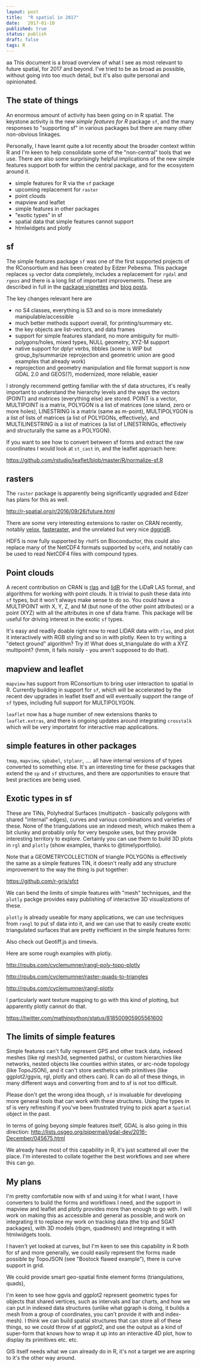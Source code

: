 ```yaml
---
layout: post
title:  "R spatial in 2017"
date:   2017-01-10
published: true
status: publish
draft: false
tags: R 
---
```

 
 aa
This document is a broad overview of what I see as most relevant to future spatial, for 2017 and beyond. I've tried to be as broad as possible, without going into too much detail, but it's also quite personal and opinionated. 
 
## The state of things
 
An enormous amount of activity has been going on in R spatial. The keystone activity is the new *simple features for R* package `sf`, and the many responses to "supporting sf" in various packages but there are many other non-obvious linkages. 
 
Personally, I have learnt quite a lot recently about the broader context within R and I'm keen to help consolidate some of the "non-central" tools that we use. There are also some surprisingly helpful implications of the new simple features support both for within the central package, and for the ecosystem around it. 
 
* simple features for R via the `sf` package
* upcoming replacement for `raster`
* point clouds
* mapview and leaflet
* simple features in other packages
* "exotic types" in sf
* spatial data that simple features cannot support
* htmlwidgets and plotly
 
## sf
 
The simple features package `sf` was one of the first supported projects of the RConsortium and has been 
created by Edzer Pebesma. This package replaces `sp` vector data completely, includes a replacement for `rgdal` and `rgeos` and there  is a long list of important improvements. These are described in full in the [package vignettes](https://CRAN.r-project.org/package=sf) and [blog posts](http://r-spatial.org/). 
 
The key changes relevant here are
 
* no S4 classes, everything is S3 and so is more immediately manipulable/accessible
* much better methods support overall, for printing/summary etc. 
* the key objects are list-vectors, and data frames
* support for simple features standard, no more ambiguity for multi-polygons/holes, mixed types, NULL geometry, XYZ-M support
* native support for dplyr verbs, tibbles (some is WIP but group_by/summarize reprojection and geometric union are good examples that already work)
* reprojection and geometry manipulation and file format support is now GDAL 2.0 and GEOS(?), modernized, more reliable, easier
 
 
I strongly recommend getting familiar with the sf data structures, it's really important to understand the hierarchy levels and the ways the vectors (POINT) and matrices (everything else) are stored.  POINT is a vector, MULTIPOINT is a matrix, POLYGON is a list of matrices (one island, zero or more holes), LINESTRING is a matrix (same as m-point), MULTIPOLYGON is a list of lists of matrices (a list of POLYGONs, effectively), and MULTILINESTRING is a list of matrices (a list of LINESTRINGs, effectively and structurally the same as a POLYGON). 
 
If you want to see how to convert between sf forms and extract the raw coordinates I would look at `st_cast` in, and the leaflet approach here: 
 
https://github.com/rstudio/leaflet/blob/master/R/normalize-sf.R
 
## rasters
 
The `raster` package is apparently being significantly upgraded and Edzer has plans for this as well.
 
http://r-spatial.org/r/2016/09/26/future.html
 
There are some very interesting extensions to raster on CRAN recently, notably [velox](https://CRAN.R-project.org/package=velox), [fasteraster](https://CRAN.R-project.org/package=fasteraster), and the unrelated but very nice [dggridR](https://CRAN.R-project.org/package=dggridR).
 
 
HDF5 is now fully supported by `rhdf5` on Bioconductor, this could also replace many of the NetCDF4 formats supported by `ncdf4`, and notably can be used to read NetCDF4 files with compound types. 
 
## Point clouds
 
A recent contribution on CRAN is [rlas](https://CRAN.R-project.org/package=rlas) and [lidR](https://CRAN.R-project.org/package=lidR) for the LiDaR LAS format, and algorithms for working with point clouds. It is trivial to push these data into `sf` types, but it won't always make sense to do so. You could have a MULTIPOINT with X, Y, Z, and M (but none of the other point attributes) or a point (XYZ) with all the attributes in one sf data frame. This package will be useful for driving interest in the exotic `sf` types. 
 
It's easy and readily doable right now to read LIDAR data with `rlas`, and plot it interactively with RGB styling and so in with plotly. Keen to try writing a "detect ground" algorithm? Try it!  What does st_triangulate do with a XYZ multipoint? (hmm, it fails noisily - you aren't supposed to do that). 
 
## mapview and leaflet
 
`mapview` has support from RConsortium to bring user interaction to spatial in R. Currently building in support for `sf`, which will be accelerated by the recent dev upgrades in leaflet itself and will eventually support the range of `sf` types, including full support for MULTIPOLYGON. 
 
`leaflet` now has a huge number of new extensions thanks to `leaflet.extras`, and there is ongoing updates around integrating `crosstalk` which will be very importatnt for interactive map applications. 
 
 
## simple features in other packages
 
`tmap`, `mapview`, `spbabel`, `stplanr`, .... all have internal versions of sf types converted to something else. It's an interesting time for these packages that extend the `sp` and `sf` structures, and there are opportunities to ensure that best practices are being used. 
 
## Exotic types in sf
 
These are TINs, Polyhedral Surfaces (multipatch - basically polygons with shared "internal" edges), curves and various combinations and varieties of these. None of the triangulations use an indexed mesh, which makes them a bit clunky and probably only for very bespoke uses, but they provide interesting territory to explore. Certainly you can use them to build 3D plots in `rgl` and `plotly` (show examples, thanks to @timelyportfolio). 
 
Note that a GEOMETRYCOLLECTION of triangle POLYGONs is effectively the same as a simple features TIN, it doesn't really add any structure improvement to the way the thing is put together: 
 
https://github.com/r-gris/sfct
 
We can bend the limits of simple features with "mesh" techniques, and the `plotly` packge provides easy publishing of interactive 3D visualizations of these. 
 
`plotly` is already useable for many applications, we can use techniques from `rangl` to put sf data into it, and we can use that to easily create exotic triangulated surfaces that are pretty inefficient in the simple features form: 
 
Also check out Geotiff.js and  timevis. 
 
Here are some rough examples with plotly. 
 
http://rpubs.com/cyclemumner/rangl-poly-topo-plotly
 
http://rpubs.com/cyclemumner/raster-quads-to-triangles
 
http://rpubs.com/cyclemumner/rangl-plotly
 
I particularly want texture mapping to go with this kind of plotting, but apparently plotly cannot do that. 
 
https://twitter.com/mathinpython/status/818500905905561600
 
 
## The limits of simple features
 
Simple features can't fully represent GPS and other track data, indexed meshes (like rgl mesh3d, segmented paths), or custom hierarchies like networks, nested objects like counties within states, or arc-node topology (like TopoJSON), and it can't store aesthetics with primitives (like ggplot2/ggvis, rgl, plotly and others can). R can do all of these things, in many different ways and converting from and to sf is not too difficult. 
 
Please don't get the wrong idea though, `sf` is invaluable for developing more general tools that can work with these structures. Using the types in sf is very refreshing if you've been frustrated trying to pick apart a `Spatial` object in the past. 
 
In terms of going beyong simple features itself, GDAL is also going in this direction: http://lists.osgeo.org/pipermail/gdal-dev/2016-December/045675.html
 
We already have most of this capability in R, it's just scattered all over the place. I'm interested to collate together the best workflows and see where this can go. 
 
 
## My plans
 
I'm pretty comfortable now with sf and using it for what I want, I have converters to build the forms and workflows I need, and the support in mapview and leaflet and plotly provides more than enough to go with. I will work on making this as accessible and general as possible, and work on integrating it to replace my work on tracking data (the trip and SGAT packages), with 3D models (rbgm, quadmesh) and integrating it with htmlwidgets tools. 
 
I haven't yet looked at curves, but I'm keen to see this capability in R both for sf and more generally, we could easily represent the forms made possible by TopoJSON (see "Bostock flawed example"), there is curve support in grid. 
 
We could provide smart geo-spatial finite element forms (triangulations, quads), 
 
I'm keen to see how ggvis and ggplot2 represent geometric types for objects that shared vertices, such as intervals and bar charts, and how we can put in indexed data structures (unlike what ggraph is doing, it builds a mesh from a group of coordinates, you can't provide it with and index-mesh).  I think we can build spatial structures that can store all of these things, so we could throw sf at ggplot2, and use the output as a kind of super-form that knows how to wrap it up into an interactive 4D plot, how to display its primitives etc. etc. 
 
GIS itself needs what we can already do in R, it's not a target we are aspring to it's the other way around. 
 
